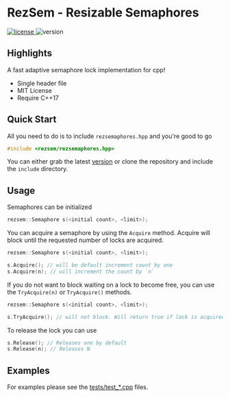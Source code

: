 # RezSem - Resizable Semaphores

<p>

  <a href="https://github.com/p-ranav/argparse/blob/master/LICENSE">
    <img src="https://img.shields.io/badge/License-MIT-yellow.svg" alt="license"/>
  </a>
  <img src="https://img.shields.io/badge/version-0.1-blue.svg?cacheSeconds=2592000" alt="version"/>
</p>

## Highlights

A fast adaptive semaphore lock implementation for cpp!

* Single header file
* MIT License
* Require C++17

## Quick Start

All you need to do is to include `rezsemaphores.hpp` and you're good to go

```cpp
#include <rezsem/rezsemaphores.hpp>
```

You can either grab the latest [version](https://raw.githubusercontent.com/scottjr632/resizable-semaphores/0.1/include/rezsem/rezsemaphores.hpp) or clone the repository and include the `include` directory.

## Usage

Semaphores can be initialized 

```cpp
rezsem::Semaphore s(<initial count>, <limit>);
```

You can acquire a semaphore by using the `Acquire` method.
Acquire will block until the requested number of locks are acquired.

```cpp
rezsem::Semaphore s(<initial count>, <limit>);

s.Acquire(); // will be default increment count by one
s.Acquire(n); // will increment the count by `n`
```

If you do not want to block waiting on a lock to become free, you can use the
`TryAcquire(n)` or `TryAcquire()` methods.

```cpp
rezsem::Semaphore s(<initial count>, <limit>);

s.TryAcquire(); // will not block. Will return true if lock is acquired or false if not
```

To release the lock you can use

```cpp
s.Release(); // Releases one by default
s.Release(n); // Releases N
```

## Examples

For examples please see the [tests/test_*.cpp](./tests) files.